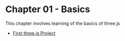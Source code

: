 # Chapter 01 - Basics
This chapter involves learning of the basics of three.js

 - [First three.js Project](https://github.com/DvbyDt/Learning-Three.js/tree/Branch-1/Chapter%2001-%20Basics/First%20Three.js%20Project/First%20Three.js%20Project)
